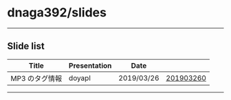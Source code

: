 # dnaga392/slides

---

## Slide list


|Title         |Presentation|Date      |                         |
|--------------|------------|----------|-------------------------|
|MP3 のタグ情報|doyapl      |2019/03/26|[201903260](./201903260/)|

---

